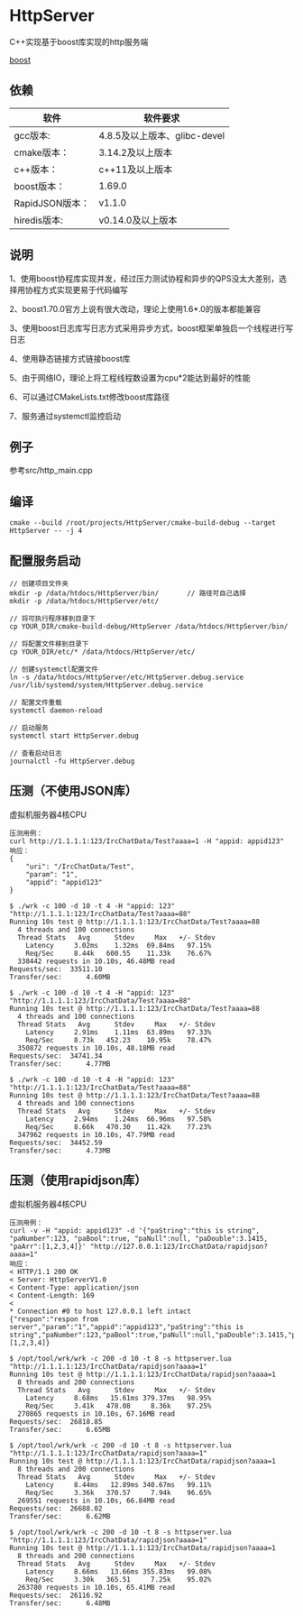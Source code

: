 # HttpServer
C++实现基于boost库实现的http服务端

[boost](https://www.boost.org/users/history/version_1_69_0.html)

## 依赖

软件 |软件要求
------|--------
gcc版本:          	|   4.8.5及以上版本、glibc-devel
cmake版本：       	|   3.14.2及以上版本
c++版本：         |	c++11及以上版本
boost版本：         |  1.69.0
RapidJSON版本：           | v1.1.0
hiredis版本:      |v0.14.0及以上版本

## 说明

1、使用boost协程库实现并发，经过压力测试协程和异步的QPS没太大差别，选择用协程方式实现更易于代码编写

2、boost1.70.0官方上说有很大改动，理论上使用1.6*.0的版本都能兼容

3、使用boost日志库写日志方式采用异步方式，boost框架单独启一个线程进行写日志

4、使用静态链接方式链接boost库

5、由于网络IO，理论上将工程线程数设置为cpu*2能达到最好的性能

6、可以通过CMakeLists.txt修改boost库路径

7、服务通过systemctl监控启动

## 例子

参考src/http_main.cpp

## 编译

```
cmake --build /root/projects/HttpServer/cmake-build-debug --target HttpServer -- -j 4
```

## 配置服务启动

```
// 创建项目文件夹
mkdir -p /data/htdocs/HttpServer/bin/       // 路径可自己选择
mkdir -p /data/htdocs/HttpServer/etc/

// 将可执行程序移到目录下
cp YOUR_DIR/cmake-build-debug/HttpServer /data/htdocs/HttpServer/bin/

// 将配置文件移到目录下
cp YOUR_DIR/etc/* /data/htdocs/HttpServer/etc/

// 创建systemctl配置文件
ln -s /data/htdocs/HttpServer/etc/HttpServer.debug.service /usr/lib/systemd/system/HttpServer.debug.service

// 配置文件重载
systemctl daemon-reload

// 启动服务
systemctl start HttpServer.debug

// 查看启动日志
journalctl -fu HttpServer.debug
```

## 压测（不使用JSON库）

虚拟机服务器4核CPU

```
压测用例：
curl http://1.1.1.1:123/IrcChatData/Test?aaaa=1 -H "appid: appid123"
响应：
{
    "uri": "/IrcChatData/Test",
    "param": "1",
    "appid": "appid123"
}
```

```
$ ./wrk -c 100 -d 10 -t 4 -H "appid: 123" "http://1.1.1.1:123/IrcChatData/Test?aaaa=88"
Running 10s test @ http://1.1.1.1:123/IrcChatData/Test?aaaa=88
  4 threads and 100 connections
  Thread Stats   Avg      Stdev     Max   +/- Stdev
    Latency     3.02ms    1.32ms  69.84ms   97.15%
    Req/Sec     8.44k   600.55    11.33k    76.67%
  338442 requests in 10.10s, 46.48MB read
Requests/sec:  33511.10
Transfer/sec:      4.60MB

$ ./wrk -c 100 -d 10 -t 4 -H "appid: 123" "http://1.1.1.1:123/IrcChatData/Test?aaaa=88"
Running 10s test @ http://1.1.1.1:123/IrcChatData/Test?aaaa=88
  4 threads and 100 connections
  Thread Stats   Avg      Stdev     Max   +/- Stdev
    Latency     2.91ms    1.11ms  63.89ms   97.33%
    Req/Sec     8.73k   452.23    10.95k    78.47%
  350872 requests in 10.10s, 48.18MB read
Requests/sec:  34741.34
Transfer/sec:      4.77MB

$ ./wrk -c 100 -d 10 -t 4 -H "appid: 123" "http://1.1.1.1:123/IrcChatData/Test?aaaa=88"
Running 10s test @ http://1.1.1.1:123/IrcChatData/Test?aaaa=88
  4 threads and 100 connections
  Thread Stats   Avg      Stdev     Max   +/- Stdev
    Latency     2.94ms    1.24ms  66.96ms   97.58%
    Req/Sec     8.66k   470.30    11.42k    77.23%
  347962 requests in 10.10s, 47.79MB read
Requests/sec:  34452.59
Transfer/sec:      4.73MB
```

## 压测（使用rapidjson库）

虚拟机服务器4核CPU

```
压测用例：
curl -v -H "appid: appid123" -d '{"paString":"this is string", "paNumber":123, "paBool":true, "paNull":null, "paDouble":3.1415, "paArr":[1,2,3,4]}' "http://127.0.0.1:123/IrcChatData/rapidjson?aaaa=1"
响应：
< HTTP/1.1 200 OK
< Server: HttpServerV1.0
< Content-Type: application/json
< Content-Length: 169
< 
* Connection #0 to host 127.0.0.1 left intact
{"respon":"respon from server","param":"1","appid":"appid123","paString":"this is string","paNumber":123,"paBool":true,"paNull":null,"paDouble":3.1415,"paArr":[1,2,3,4]}
```

```
$ /opt/tool/wrk/wrk -c 200 -d 10 -t 8 -s httpserver.lua "http://1.1.1.1:123/IrcChatData/rapidjson?aaaa=1"
Running 10s test @ http://1.1.1.1:123/IrcChatData/rapidjson?aaaa=1
  8 threads and 200 connections
  Thread Stats   Avg      Stdev     Max   +/- Stdev
    Latency     8.68ms   15.61ms 379.37ms   98.95%
    Req/Sec     3.41k   478.08     8.36k    97.25%
  270865 requests in 10.10s, 67.16MB read
Requests/sec:  26818.85
Transfer/sec:      6.65MB

$ /opt/tool/wrk/wrk -c 200 -d 10 -t 8 -s httpserver.lua "http://1.1.1.1:123/IrcChatData/rapidjson?aaaa=1"
Running 10s test @ http://1.1.1.1:123/IrcChatData/rapidjson?aaaa=1
  8 threads and 200 connections
  Thread Stats   Avg      Stdev     Max   +/- Stdev
    Latency     8.44ms   12.89ms 340.67ms   99.11%
    Req/Sec     3.36k   370.57     7.94k    96.65%
  269551 requests in 10.10s, 66.84MB read
Requests/sec:  26688.02
Transfer/sec:      6.62MB

$ /opt/tool/wrk/wrk -c 200 -d 10 -t 8 -s httpserver.lua "http://1.1.1.1:123/IrcChatData/rapidjson?aaaa=1"
Running 10s test @ http://1.1.1.1:123/IrcChatData/rapidjson?aaaa=1
  8 threads and 200 connections
  Thread Stats   Avg      Stdev     Max   +/- Stdev
    Latency     8.66ms   13.66ms 355.83ms   99.08%
    Req/Sec     3.30k   365.51     7.25k    95.02%
  263780 requests in 10.10s, 65.41MB read
Requests/sec:  26116.92
Transfer/sec:      6.48MB
```

